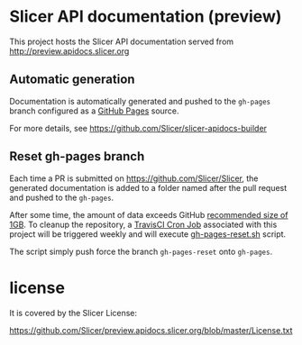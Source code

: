 # Slicer API documentation (preview)

This project hosts the Slicer API documentation served from http://preview.apidocs.slicer.org

## Automatic generation

Documentation is automatically generated and pushed to the `gh-pages` branch configured as a [GitHub Pages](https://help.github.com/articles/configuring-a-publishing-source-for-github-pages/) source.

For more details, see https://github.com/Slicer/slicer-apidocs-builder

## Reset gh-pages branch

Each time a PR is submitted on https://github.com/Slicer/Slicer, the generated
documentation is added to a folder named after the pull request and pushed to
the `gh-pages`.

After some time, the amount of data exceeds GitHub [recommended size of 1GB][max_size].
To cleanup the repository, a [TravisCI Cron Job][cronjob] associated with this project
will be triggered weekly and will execute [gh-pages-reset.sh](./gh-pages-reset.sh) script.

The script simply push force the branch `gh-pages-reset` onto `gh-pages`.

[max_size]: https://help.github.com/articles/what-is-my-disk-quota/
[cronjob]: https://docs.travis-ci.com/user/cron-jobs/

# license

It is covered by the Slicer License:

https://github.com/Slicer/preview.apidocs.slicer.org/blob/master/License.txt


